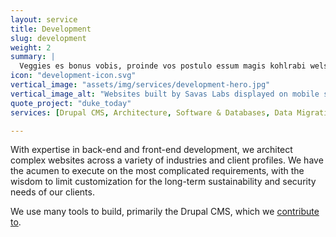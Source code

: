 ```yaml
---
layout: service
title: Development
slug: development
weight: 2
summary: |
  Veggies es bonus vobis, proinde vos postulo essum magis kohlrabi welsh onion daikon amaranth tatsoi tomatillo melon azuki bean garlic.
icon: "development-icon.svg"
vertical_image: "assets/img/services/development-hero.jpg"
vertical_image_alt: "Websites built by Savas Labs displayed on mobile screens"
quote_project: "duke_today"
services: [Drupal CMS, Architecture, Software & Databases, Data Migration, E-Commerce, Performance Optimization, Automated Testing, Security]

---
```


With expertise in back-end and front-end development, we architect complex websites across a variety of industries and client profiles. We have the acumen to execute on the most complicated requirements, with the wisdom to limit customization for the long-term sustainability and security needs of our clients.

We use many tools to build, primarily the Drupal CMS, which we [contribute to](https://www.drupal.org/savas-labs).